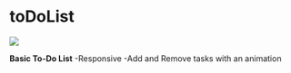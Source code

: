 # toDoList

<img src="https://i.imgur.com/sIDZWZp.jpeg">

**Basic To-Do List**
-Responsive
-Add and Remove tasks with an animation

